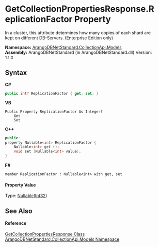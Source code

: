 # GetCollectionPropertiesResponse.ReplicationFactor Property 
 

In a cluster, this attribute determines how many copies of each shard are kept on different DB-Servers. (Enterprise Edition only)

**Namespace:**&nbsp;<a href="eddef630-2e74-9b99-ee5b-91305adea48b">ArangoDBNetStandard.CollectionApi.Models</a><br />**Assembly:**&nbsp;ArangoDBNetStandard (in ArangoDBNetStandard.dll) Version: 1.1.0

## Syntax

**C#**<br />
``` C#
public int? ReplicationFactor { get; set; }
```

**VB**<br />
``` VB
Public Property ReplicationFactor As Integer?
	Get
	Set
```

**C++**<br />
``` C++
public:
property Nullable<int> ReplicationFactor {
	Nullable<int> get ();
	void set (Nullable<int> value);
}
```

**F#**<br />
``` F#
member ReplicationFactor : Nullable<int> with get, set

```


#### Property Value
Type: <a href="https://docs.microsoft.com/dotnet/api/system.nullable-1" target="_blank" rel="noopener noreferrer">Nullable</a>(<a href="https://docs.microsoft.com/dotnet/api/system.int32" target="_blank" rel="noopener noreferrer">Int32</a>)

## See Also


#### Reference
<a href="e10e7b86-a831-f90c-c2d1-6c0b2f89dbab">GetCollectionPropertiesResponse Class</a><br /><a href="eddef630-2e74-9b99-ee5b-91305adea48b">ArangoDBNetStandard.CollectionApi.Models Namespace</a><br />